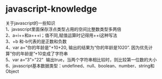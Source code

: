 # javascript-knowledge
关于javascript的一些知识<br>
1、javascript里面保存浮点类型占用的空间比整数类型多两倍 <br>
2、a=i++和a=++i；值不同,赋值运算时记得用++i这种写法<br>
3、+b 和-b代表的是正数和负数 <br>
4、var a="你的年龄是"+10+20, 输出的结果为“你的年龄是1020”. 因为优先计算“你的年龄是”+10变成了字符串<br>
5、var a=“3”>"22"  输出true，当两个字符串相比较时，则比较第一位数的大小<br>
6、javascript基本数据类型：undefined、null、boolean、number、string和Object<br>
